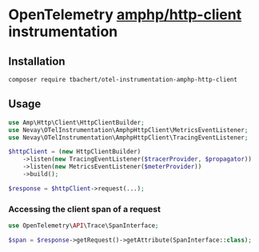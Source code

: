 # OpenTelemetry [amphp/http-client] instrumentation

## Installation

```shell
composer require tbachert/otel-instrumentation-amphp-http-client
```

## Usage

```php
use Amp\Http\Client\HttpClientBuilder;
use Nevay\OTelInstrumentation\AmphpHttpClient\MetricsEventListener;
use Nevay\OTelInstrumentation\AmphpHttpClient\TracingEventListener;

$httpClient = (new HttpClientBuilder)
    ->listen(new TracingEventListener($tracerProvider, $propagator))
    ->listen(new MetricsEventListener($meterProvider))
    ->build();

$response = $httpClient->request(...);
```

### Accessing the client span of a request

```php
use OpenTelemetry\API\Trace\SpanInterface;

$span = $response->getRequest()->getAttribute(SpanInterface::class);
```

[amphp/http-client]: https://github.com/amphp/http-client
